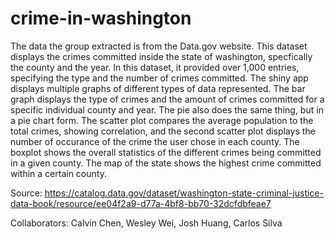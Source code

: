 # crime-in-washington

The data the group extracted is from the Data.gov website. This dataset displays the crimes committed inside the state of washington, specfically the county and the year. In this dataset, it provided over 1,000 entries, specifying the type and the number of crimes committed. The shiny app displays multiple graphs of different types of data represented. The bar graph displays the type of crimes and the amount of crimes committed for a specific individual county and year. The pie also does the same thing, but in a pie chart form. The scatter plot compares the average population to the total crimes, showing correlation, and the second scatter plot displays the number of occurance of the crime the user chose in each county. The boxplot shows the overall statistics of the different crimes being committed in a given county. The map of the state shows the highest crime committed within a certain county. 

Source: https://catalog.data.gov/dataset/washington-state-criminal-justice-data-book/resource/ee04f2a9-d77a-4bf8-bb70-32dcfdbfeae7

Collaborators: Calvin Chen, Wesley Wei, Josh Huang, Carlos Silva
